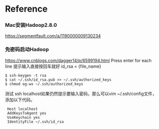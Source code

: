 # Reference

### Mac安装Hadoop2.8.0
https://segmentfault.com/a/1190000009130234

### 免密码启动Hadoop
https://www.cnblogs.com/dagger14/p/6599194.html
   Press enter for each line 提示输入直接按回车就好
   id_rsa = {file_name}
```
$ ssh-keygen -t rsa
$ cat ~/.ssh/id_rsa.pub >> ~/.ssh/authorized_keys
$ chmod og-wx ~/.ssh/authorized_keys 
```

  测试 ssh localhost如果仍然提示要输入密码，那么可以vim ~/.ssh/config文件，添加以下代码。
  
  ```
   Host localhost
   AddKeysToAgent yes
   UseKeychain yes
   IdentityFile ~/.ssh/id_rsa
  ```
